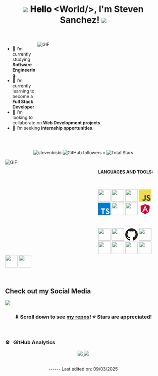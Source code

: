 

<h1 align="center">
  <a target="_blank">
    <img src="https://static.wikia.nocookie.net/nintendo/images/3/30/Trifuerza_-_TLoZ_A_Link_Between_Worlds.png/revision/latest/scale-to-width-down/1000?cb=20190220001239&path-prefix=es" width="24px" style="max-width:100%;">
  </a>
  𝐇𝐞𝐥𝐥𝐨 &lt;World/&gt;, I'm Steven Sanchez!
  <a target="_blank">
    <img src="https://github.com/JayantGoel001/JayantGoel001/blob/master/GIF/Hi.gif" width="40px" />
  </a>
</h1>

<br/>
<br/>
<a target="_blank">
  <img align="right" height="250" width="400" alt="GIF" src="https://i.gifer.com/7mQW.gif">
</a>

- 🔭 I’m currently studying **Software Engineering**.
 - 🌱 I’m currently learning to become a **Full Stack Developer**.  
 - 👯 I’m looking to collaborate on **Web Development projects**. 
 - 🤔 I’m seeking **internship opportunities**.

<br/>
<br/>


<p align="center">  
  <img src="https://komarev.com/ghpvc/?username=stevenbisbi" alt="stevenbisbi" />
  <img alt="GitHub followers" src="https://img.shields.io/github/followers/stevenbisbi?label=Followers&style=social"> •   
  <img src="https://img.shields.io/github/stars/stevenbisbi?label=Stars" alt="Total Stars">
</p>






<a target="_blank"><img align="left" height="300" width="300" alt="GIF" src="https://zelda.nintendo.com/links-awakening/assets/img/characters/char-link.webp"></a>
<br/>


**LANGUAGES AND TOOLS:**  


<br/>
<br/>
<code><img height="40" width="40" src="https://cdn.iconscout.com/icon/free/png-256/css-131-722685.png"></code>
<code><img height="40" width="40" src="https://img.icons8.com/?size=100&id=20909&format=png&color=000000"></code>
<code><img height="40" width="40" src="https://img.icons8.com/?size=100&id=g9mmSxx3SwAI&format=png&color=000000"></code>
<!-- <code><img height="40" width="40" src="https://cdn.worldvectorlogo.com/logos/tailwindcss.svg"></code> -->
<code><img height="40" width="40" src="https://raw.githubusercontent.com/github/explore/80688e429a7d4ef2fca1e82350fe8e3517d3494d/topics/javascript/javascript.png"></code>
<code><img height="40" width="40" src="https://raw.githubusercontent.com/github/explore/80688e429a7d4ef2fca1e82350fe8e3517d3494d/topics/typescript/typescript.png"></code>
<code><img height="40" width="40" src="https://cdn4.iconfinder.com/data/icons/logos-3/600/React.js_logo-512.png"></code>
<code><img height="40" width="40" src="https://redux.js.org/img/redux.svg"></code>
<code><img height="40" width="40" src="https://raw.githubusercontent.com/github/explore/80688e429a7d4ef2fca1e82350fe8e3517d3494d/topics/angular/angular.png"></code>

#
<code><img height="40" width="40" src="https://s3.dualstack.us-east-2.amazonaws.com/pythondotorg-assets/media/community/logos/python-logo-only.png"></code>
<code><img height="40" width="40" src="https://upload.wikimedia.org/wikipedia/commons/thumb/3/3f/Git_icon.svg/1024px-Git_icon.svg.png"></code>
<code><img height="40" width="40" src="https://raw.githubusercontent.com/github/explore/80688e429a7d4ef2fca1e82350fe8e3517d3494d/topics/github-api/github-api.png"></code>
<code><img height="40" width="40" src="https://static.djangoproject.com/img/logos/django-logo-negative.png"></code>
<code><img height="40" width="40" src="https://cdn.worldvectorlogo.com/logos/nodejs-icon.svg"></code>
<code><img height="40" width="40" src="https://cdn.worldvectorlogo.com/logos/postgresql.svg"></code>
<code><img height="40" width="40" src="https://www.mysql.com/common/logos/logo-mysql-170x115.png"></code>
<code><img height="40" width="40" src="https://cdn.iconscout.com/icon/free/png-512/mongodb-3-1175138.png"></code>
<code><img height="40" width="40" src="https://img.icons8.com/?size=100&id=pHS3eRpynIRQ&format=png&color=000000"></code>
<code><img height="40" width="40" src="https://apps.odoocdn.com/web/image/loempia.module/40529/icon_image/84x84?unique=d8202bb"></code>

<br/>

## Check out my Social Media

<a href="https://www.linkedin.com/in/steven-s-2b302b117/" target="_blank">
    <img src="https://img.icons8.com/color/48/000000/linkedin.png" width="40px">
</a>

<h3 align="center">⬇ Scroll down to see <a href="https://github.com/stevenbisbi?tab=repositories">my repos</a>! ⭐ Stars are appreciated!</h3>




<br/>

### ⚙️ &nbsp; GitHub Analytics

<p align="center">
<a href="https://github.com/stevenbisbi">
  <img height="180em" src="https://github-readme-stats-eight-theta.vercel.app/api?username=stevenbisbi&show_icons=true&theme=vue-light&include_all_commits=true&count_private=true" />
  <img height="180em" src="https://github-readme-stats-eight-theta.vercel.app/api/top-langs/?username=stevenbisbi&layout=compact&exclude_lang=java+r&theme=vue-light" />
</a>
</p>



<div align="center">


<br/>
------
Last edited on: 09/03/2025

